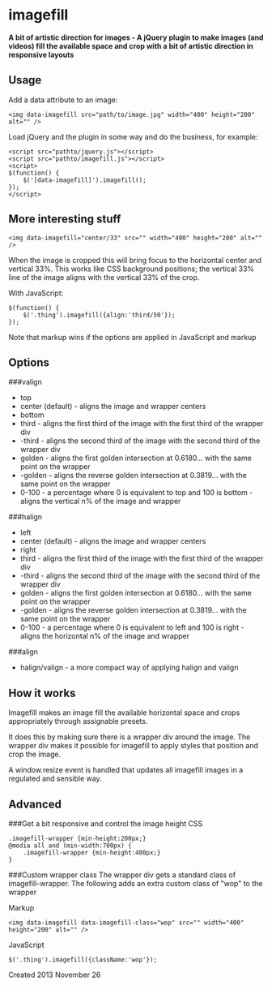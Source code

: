imagefill
=========

**A bit of artistic direction for images - A jQuery plugin to make images (and videos) fill the available space and crop with a bit of artistic direction in responsive layouts**  



Usage
-----
Add a data attribute to an image:
```
<img data-imagefill src="path/to/image.jpg" width="400" height="200" alt="" />
```
Load jQuery and the plugin in some way and do the business, for example:
```
<script src="pathto/jquery.js"></script>
<script src="pathto/imagefill.js"></script>
<script>
$(function() {
    $('[data-imagefill]').imagefill();
});
</script>
```




More interesting stuff
----------------------

```
<img data-imagefill="center/33" src="" width="400" height="200" alt="" />
```
When the image is cropped this will bring focus to the horizontal center and vertical 33%. This works like CSS background positions; the vertical 33% line of the image aligns with the vertical 33% of the crop.

With JavaScript:
```
$(function() {
    $('.thing').imagefill({align:'third/50'});    
});
```

Note that markup wins if the options are applied in JavaScript and markup



Options
-------

###valign
* top
* center (default) - aligns the image and wrapper centers
* bottom
* third - aligns the first third of the image with the first third of the wrapper div
* -third - aligns the second third of the image with the second third of the wrapper div
* golden - aligns the first golden intersection at 0.6180... with the same point on the wrapper
* -golden - aligns the reverse golden intersection at 0.3819... with the same point on the wrapper
* 0-100 - a percentage where 0 is equivalent to top and 100 is bottom - aligns the vertical n% of the image and wrapper

###halign
* left
* center (default) - aligns the image and wrapper centers
* right
* third - aligns the first third of the image with the first third of the wrapper div
* -third - aligns the second third of the image with the second third of the wrapper div
* golden - aligns the first golden intersection at 0.6180... with the same point on the wrapper
* -golden - aligns the reverse golden intersection at 0.3819... with the same point on the wrapper
* 0-100 - a percentage where 0 is equivalent to left and 100 is right - aligns the horizontal n% of the image and wrapper

###align
* halign/valign - a more compact way of applying halign and valign





How it works
------------
Imagefill makes an image fill the available horizontal space and crops appropriately through assignable presets.

It does this by making sure there is a wrapper div around the image. The wrapper div makes it possible for imagefill to apply styles that position and crop the image.

A window.resize event is handled that updates all imagefill images in a regulated and sensible way.





Advanced
--------



###Get a bit responsive and control the image height
CSS
```
.imagefill-wrapper {min-height:200px;}
@media all and (min-width:700px) {
    .imagefill-wrapper {min-height:400px;}
}
```

    
###Custom wrapper class
The wrapper div gets a standard class of imagefill-wrapper. The following adds an extra custom class of "wop" to the wrapper

Markup
```
<img data-imagefill data-imagefill-class="wop" src="" width="400" height="200" alt="" />
```

JavaScript
```
$('.thing').imagefill({className:'wop'});
```

Created 2013 November 26
